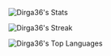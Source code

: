 ![Dirga36's Stats](https://github-readme-stats.vercel.app/api?username=Dirga36&theme=monokai&show_icons=true&hide_border=false&count_private=false)

![Dirga36's Streak](https://github-readme-streak-stats.herokuapp.com/?user=Dirga36&theme=monokai&hide_border=false)

![Dirga36's Top Languages](https://github-readme-stats.vercel.app/api/top-langs/?username=Dirga36&theme=monokai&show_icons=true&hide_border=false&layout=compact)
